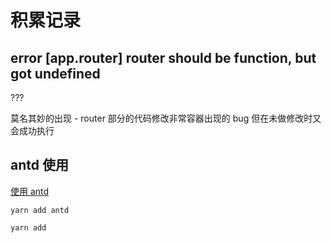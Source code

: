 # 积累记录

## error [app.router] router should be function, but got undefined

???

莫名其妙的出现 - router 部分的代码修改非常容器出现的 bug 但在未做修改时又会成功执行

## antd 使用

[使用 antd](https://dvajs.com/guide/getting-started.html#%E4%BD%BF%E7%94%A8-antd)

```shell
yarn add antd

yarn add 
```

